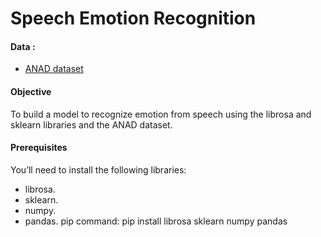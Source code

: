 # Speech Emotion Recognition

#### Data : 
 - [ANAD dataset](https://www.kaggle.com/suso172/arabic-natural-audio-dataset) 

#### Objective
  To build a model to recognize emotion from speech using the librosa and sklearn libraries and the ANAD dataset.


#### Prerequisites
  You’ll need to install the following libraries:
  - librosa.
  - sklearn.
  - numpy.
  - pandas.
 pip command:
  pip install librosa sklearn numpy pandas


